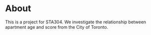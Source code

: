 # About

This is a project for STA304. We investigate the relationship between apartment age and score from the City of Toronto.